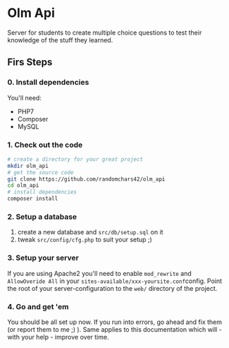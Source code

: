 # Olm Api

Server for students to create multiple choice questions to test their knowledge of the stuff they learned.

## Firs Steps

### 0. Install dependencies

You'll need:

* PHP7
* Composer
* MySQL

### 1. Check out the code

```bash
# create a directory for your great project
mkdir olm_api
# get the source code
git clone https://github.com/randomchars42/olm_api
cd olm_api
# install dependencies
composer install
```

### 2. Setup a database

1. create a new database and `src/db/setup.sql` on it
2. tweak `src/config/cfg.php` to suit your setup ;)

### 3. Setup your server

If you are using Apache2 you'll need to enable `mod_rewrite` and `AllowOveride All` in your `sites-available/xxx-yoursite.conf`config. Point the root of your server-configuration to the `web/` directory of the project.

### 4. Go and get 'em

You should be all set up now. If you run into errors, go ahead and fix them (or report them to me ;) ). Same applies to this documentation which will - with your help - improve over time.
